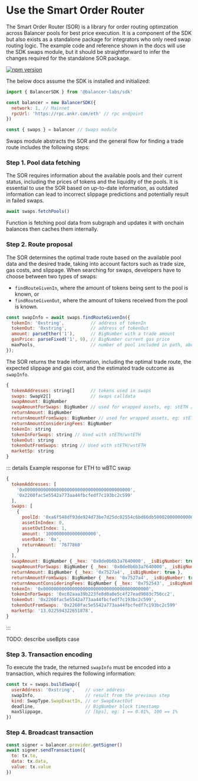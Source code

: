 # Use the Smart Order Router

The Smart Order Router (SOR) is a library for order routing optimzation across Balancer pools for best price execution. It is a component of the SDK but also exists as a standalone package for integrators who only need swap routing logic. The example code and reference shown in the docs will use the SDK swaps module, but it should be straightforward to infer the changes required for the standalone SOR package.

[![npm version](https://img.shields.io/npm/v/@balancer-labs/sor/latest.svg)](https://www.npmjs.com/package/@balancer-labs/sor/v/latest)

The below docs assume the SDK is installed and initialized:

```javascript
import { BalancerSDK } from '@balancer-labs/sdk'

const balancer = new BalancerSDK({
  network: 1, // Mainnet
  rpcUrl: 'https://rpc.ankr.com/eth' // rpc endpoint
})

const { swaps } = balancer // Swaps module
```

Swaps module abstracts the SOR and the general flow for finding a trade route includes the following steps:

### Step 1. Pool data fetching
The SOR requires information about the available pools and their current status, including the prices of tokens and the liquidity of the pools. It is essential to use the SOR based on up-to-date information, as outdated information can lead to incorrect slippage predictions and potentially result in failed swaps.
```javascript
await swaps.fetchPools()
```
Function is fetching pool data from subgraph and updates it with onchain balances then caches them internally.

### Step 2. Route proposal
The SOR determines the optimal trade route based on the available pool data and the desired trade, taking into account factors such as trade size, gas costs, and slippage. When searching for swaps, developers have to choose between two types of swaps:

* `findRouteGivenIn`, where the amount of tokens being sent to the pool is known, or
* `findRouteGivenOut`, where the amount of tokens received from the pool is known.

```javascript
const swapInfo = await swaps.findRouteGivenIn({
  tokenIn: '0xstring',          // address of tokenIn
  tokenOut: '0xstring',         // address of tokenOut
  amount: parseEther('1'),      // BigNumber with a trade amount
  gasPrice: parseFixed('1', 9), // BigNumber current gas price
  maxPools,                     // number of pool included in path, above 4 is usually a high gas price
});
```

The SOR returns the trade information, including the optimal trade route, the expected slippage and gas cost, and the estimated trade outcome as `swapInfo`.

```js
{
  tokenAddresses: string[]      // tokens used in swaps
  swaps: SwapV2[]               // swaps calldata
  swapAmount: BigNumber
  swapAmountForSwaps: BigNumber // used for wrapped assets, eg: stETH / wstETH
  returnAmount: BigNumber
  returnAmountFromSwaps: BigNumber // used for wrapped assets, eg: stETH/wstETH
  returnAmountConsideringFees: BigNumber
  tokenIn: string
  tokenInForSwaps: string // Used with stETH/wstETH
  tokenOut: string
  tokenOutFromSwaps: string // Used with stETH/wstETH
  marketSp: string
}
```

::: details Example response for ETH to wBTC swap

```js
{
  tokenAddresses: [
    '0x0000000000000000000000000000000000000000',
    '0x2260fac5e5542a773aa44fbcfedf7c193bc2c599'
  ],
  swaps: [
    {
      poolId: '0xa6f548df93de924d73be7d25dc02554c6bd66db500020000000000000000000e',
      assetInIndex: 0,
      assetOutIndex: 1,
      amount: '1000000000000000000',
      userData: '0x',
      returnAmount: '7677860'
    }
  ],
  swapAmount: BigNumber { _hex: '0x0de0b6b3a7640000', _isBigNumber: true },
  swapAmountForSwaps: BigNumber { _hex: '0x0de0b6b3a7640000', _isBigNumber: true },
  returnAmount: BigNumber { _hex: '0x7527a4', _isBigNumber: true },
  returnAmountFromSwaps: BigNumber { _hex: '0x7527a4', _isBigNumber: true },
  returnAmountConsideringFees: BigNumber { _hex: '0x752543', _isBigNumber: true },
  tokenIn: '0x0000000000000000000000000000000000000000',
  tokenInForSwaps: '0xc02aaa39b223fe8d0a0e5c4f27ead9083c756cc2',
  tokenOut: '0x2260fac5e5542a773aa44fbcfedf7c193bc2c599',
  tokenOutFromSwaps: '0x2260fac5e5542a773aa44fbcfedf7c193bc2c599'
  marketSp: '13.022594322651878',
}
```

:::

TODO: describe useBpts case

### Step 3. Transaction encoding
To execute the trade, the returned `swapInfo` must be encoded into a transaction, which requires the following information:
```javascript
const tx = swaps.buildSwap({
  userAddress: '0xstring',    // user address
  swapInfo,                   // result from the previous step
  kind: SwapType.SwapExactIn, // or SwapExactOut
  deadline,                   // BigNumber block timestamp
  maxSlippage,                // [bps], eg: 1 == 0.01%, 100 == 1%
})
```

### Step 4. Broadcast transaction
```javascript
const signer = balancer.provider.getSigner()
await signer.sendTransaction({
  to: tx.to,
  data: tx.data,
  value: tx.value
})
```
